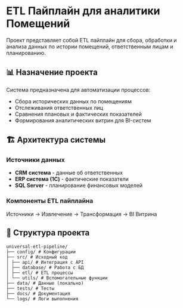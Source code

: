 # ETL Пайплайн для аналитики Помещений

Проект представляет собой ETL пайплайн для сбора,
обработки и анализа данных по истории помещений, ответственным лицам и планированию.

## 📊 Назначение проекта

Система предназначена для автоматизации процессов:
- Сбора исторических данных по помещениям
- Отслеживания ответственных лиц
- Сравнения плановых и фактических показателей
- Формирования аналитических витрин для BI-систем

## 🏗️ Архитектура системы

### Источники данных
- **CRM система** - данные об ответственных
- **ERP система (1C)** - фактические показатели
- **SQL Server** - планирование финансовых моделей

### Компоненты ETL пайплайна

Источники → Извлечение → Трансформация → BI Витрина


## 📁 Структура проекта

```
universal-etl-pipeline/
├── config/ # Конфигурации
├── src/ # Исходный код
│ ├── api/ # Интеграция с API
│ ├── database/ # Работа с БД
│ ├── etl/ # ETL процессы
│ └── utils/ # Вспомогательные функции
├── data/ # Данные (локально)
├── tests/ # Тесты
├── docs/ # Документация
└── logs/ # Логи выполнения
```
